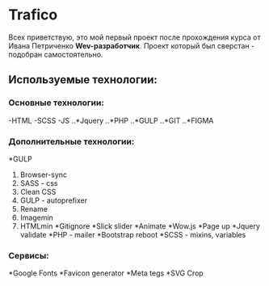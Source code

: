 # Trafico
Всех приветствую, это мой первый проект после прохождения курса от Ивана Петриченко **Wev-разработчик**.
Проект который был сверстан - подобран самостоятельно.

## Используемые технологии:
### Основные технологии:
-HTML
-SCSS
-JS
..*Jquery
..*PHP
..*GULP
..*GIT
..*FIGMA
### Дополнительные технологии:
*GULP
   1. Browser-sync
   2. SASS - css
   3. Clean CSS
   4. GULP - autoprefixer
   5. Rename
   6. Imagemin
   7. HTMLmin
*Gitignore
*Slick slider
*Animate
*Wow.js
*Page up
*Jquery validate
*PHP - mailer
*Bootstrap reboot
*SCSS - mixins, variables
### Сервисы:
*Google Fonts
*Favicon generator
*Meta tegs
*SVG Crop
